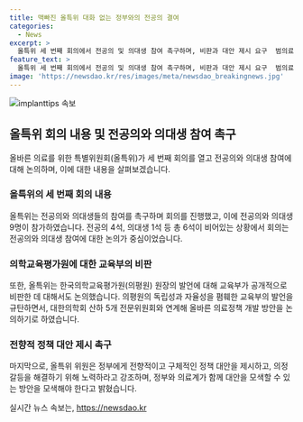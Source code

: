 ```yaml
---
title: 맥빠진 올특위 대화 없는 정부와의 전공의 결여
categories:
  - News
excerpt: >
  올특위 세 번째 회의에서 전공의 및 의대생 참여 촉구하며, 비판과 대안 제시 요구  범의료계 협의체인 올바른 의료를 위한 특별위원회가 출범한 지 보름이 가까워졌지만 전공의와 의대생 자리는 여전히 공석으로 남아 있어 이에 대한 공전이 거듭되고 있다. 세 번째 회의를 열고 전공의와 의대생의 참여를 촉구하며, 교육부를 비판하고 전향적 정책 대안을 제시해야 한다고 요구했다. 전공의와 의대생 9명이 참여한 이번 회의는 유익한 시간이었으며, 올특위는 전공의 4석, 의대생 1석 등 6석이 비어있는 상황에서 운영되고 있다고 밝혔다. 이에 대한 주요한 논의 주제는 전공의와 의대생의 참여에 관한 것으로 회의는 교수, 전공의, 개원의, 학생이 모두 참여하여 논의되었다. 또한, 의평원을 저격한 교육부의 발언을 비판하며, 대한의학회 산하 전문위원회와 연계해 의료정책 개발 방안을 논의하겠다고 밝혔다. 전의교협과 의학회가 함께 대안을 제시하고 정부에게 전향적인 정책 대안을 요구했다.
feature_text: >
  올특위 세 번째 회의에서 전공의 및 의대생 참여 촉구하며, 비판과 대안 제시 요구  범의료계 협의체인 올바른 의료를 위한 특별위원회가 출범한 지 보름이 가까워졌지만 전공의와 의대생 자리는 여전히 공석으로 남아 있어 이에 대한 공전이 거듭되고 있다. 세 번째 회의를 열고 전공의와 의대생의 참여를 촉구하며, 교육부를 비판하고 전향적 정책 대안을 제시해야 한다고 요구했다. 전공의와 의대생 9명이 참여한 이번 회의는 유익한 시간이었으며, 올특위는 전공의 4석, 의대생 1석 등 6석이 비어있는 상황에서 운영되고 있다고 밝혔다. 이에 대한 주요한 논의 주제는 전공의와 의대생의 참여에 관한 것으로 회의는 교수, 전공의, 개원의, 학생이 모두 참여하여 논의되었다. 또한, 의평원을 저격한 교육부의 발언을 비판하며, 대한의학회 산하 전문위원회와 연계해 의료정책 개발 방안을 논의하겠다고 밝혔다. 전의교협과 의학회가 함께 대안을 제시하고 정부에게 전향적인 정책 대안을 요구했다.
image: 'https://newsdao.kr/res/images/meta/newsdao_breakingnews.jpg'
---
```


<p><img src="https://newsdao.kr/res/images/meta/newsdao_breakingnews.jpg" alt="implanttips 속보" /></p>

<h2 data-ke-size="size26">올특위 회의 내용 및 전공의와 의대생 참여 촉구</h2>

<p data-ke-size="size16">올바른 의료를 위한 특별위원회(올특위)가 세 번째 회의를 열고 전공의와 의대생 참여에 대해 논의하며, 이에 대한 내용을 살펴보겠습니다.</p>

<h3>올특위의 세 번째 회의 내용</h3>

<p data-ke-size="size16">올특위는 전공의와 의대생들의 참여를 촉구하며 회의를 진행했고, 이에 전공의와 의대생 9명이 참가하였습니다. 전공의 4석, 의대생 1석 등 총 6석이 비어있는 상황에서 회의는 전공의와 의대생 참여에 대한 논의가 중심이었습니다.</p>

<h3>의학교육평가원에 대한 교육부의 비판</h3>

<p data-ke-size="size16">또한, 올특위는 한국의학교육평가원(의평원) 원장의 발언에 대해 교육부가 공개적으로 비판한 데 대해서도 논의했습니다. 의평원의 독립성과 자율성을 폄훼한 교육부의 발언을 규탄하면서, 대한의학회 산하 5개 전문위원회와 연계해 올바른 의료정책 개발 방안을 논의하기로 하였습니다.</p>

<h3>전향적 정책 대안 제시 촉구</h3>

<p data-ke-size="size16">마지막으로, 올특위 위원은 정부에게 전향적이고 구체적인 정책 대안을 제시하고, 의정갈등을 해결하기 위해 노력하라고 강조하며, 정부와 의료계가 함께 대안을 모색할 수 있는 방안을 모색해야 한다고 밝혔습니다.</p>
실시간 뉴스 속보는, <a href="https://newsdao.kr" rel="dofollow">https://newsdao.kr</a>


